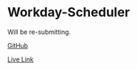 # Workday-Scheduler

Will be re-submitting.

[GitHub](https://github.com/irkag22/Workday-Scheduler)

[Live Link](https://irkag22.github.io/Workday-Scheduler/)